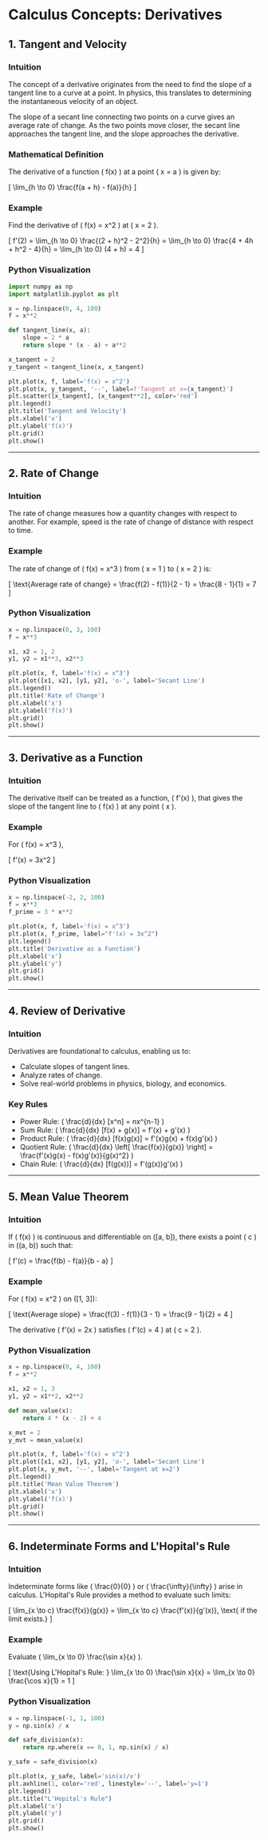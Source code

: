 # Calculus Concepts: Derivatives

## 1. Tangent and Velocity

### Intuition
The concept of a derivative originates from the need to find the slope of a tangent line to a curve at a point. In physics, this translates to determining the instantaneous velocity of an object.

The slope of a secant line connecting two points on a curve gives an average rate of change. As the two points move closer, the secant line approaches the tangent line, and the slope approaches the derivative.

### Mathematical Definition
The derivative of a function \( f(x) \) at a point \( x = a \) is given by:

\[
\lim_{h \to 0} \frac{f(a + h) - f(a)}{h}
\]

### Example
Find the derivative of \( f(x) = x^2 \) at \( x = 2 \).

\[
f'(2) = \lim_{h \to 0} \frac{(2 + h)^2 - 2^2}{h} = \lim_{h \to 0} \frac{4 + 4h + h^2 - 4}{h} = \lim_{h \to 0} (4 + h) = 4
\]

### Python Visualization
```python
import numpy as np
import matplotlib.pyplot as plt

x = np.linspace(0, 4, 100)
f = x**2

def tangent_line(x, a):
    slope = 2 * a
    return slope * (x - a) + a**2

x_tangent = 2
y_tangent = tangent_line(x, x_tangent)

plt.plot(x, f, label='f(x) = x^2')
plt.plot(x, y_tangent, '--', label=f'Tangent at x={x_tangent}')
plt.scatter([x_tangent], [x_tangent**2], color='red')
plt.legend()
plt.title('Tangent and Velocity')
plt.xlabel('x')
plt.ylabel('f(x)')
plt.grid()
plt.show()
```

---

## 2. Rate of Change

### Intuition
The rate of change measures how a quantity changes with respect to another. For example, speed is the rate of change of distance with respect to time.

### Example
The rate of change of \( f(x) = x^3 \) from \( x = 1 \) to \( x = 2 \) is:

\[
\text{Average rate of change} = \frac{f(2) - f(1)}{2 - 1} = \frac{8 - 1}{1} = 7
\]

### Python Visualization
```python
x = np.linspace(0, 3, 100)
f = x**3

x1, x2 = 1, 2
y1, y2 = x1**3, x2**3

plt.plot(x, f, label='f(x) = x^3')
plt.plot([x1, x2], [y1, y2], 'o-', label='Secant Line')
plt.legend()
plt.title('Rate of Change')
plt.xlabel('x')
plt.ylabel('f(x)')
plt.grid()
plt.show()
```

---

## 3. Derivative as a Function

### Intuition
The derivative itself can be treated as a function, \( f'(x) \), that gives the slope of the tangent line to \( f(x) \) at any point \( x \).

### Example
For \( f(x) = x^3 \),

\[
f'(x) = 3x^2
\]

### Python Visualization
```python
x = np.linspace(-2, 2, 100)
f = x**3
f_prime = 3 * x**2

plt.plot(x, f, label='f(x) = x^3')
plt.plot(x, f_prime, label="f'(x) = 3x^2")
plt.legend()
plt.title('Derivative as a Function')
plt.xlabel('x')
plt.ylabel('y')
plt.grid()
plt.show()
```

---

## 4. Review of Derivative

### Intuition
Derivatives are foundational to calculus, enabling us to:
- Calculate slopes of tangent lines.
- Analyze rates of change.
- Solve real-world problems in physics, biology, and economics.

### Key Rules
- Power Rule: \( \frac{d}{dx} [x^n] = nx^{n-1} \)
- Sum Rule: \( \frac{d}{dx} [f(x) + g(x)] = f'(x) + g'(x) \)
- Product Rule: \( \frac{d}{dx} [f(x)g(x)] = f'(x)g(x) + f(x)g'(x) \)
- Quotient Rule: \( \frac{d}{dx} \left[ \frac{f(x)}{g(x)} \right] = \frac{f'(x)g(x) - f(x)g'(x)}{g(x)^2} \)
- Chain Rule: \( \frac{d}{dx} [f(g(x))] = f'(g(x))g'(x) \)

---

## 5. Mean Value Theorem

### Intuition
If \( f(x) \) is continuous and differentiable on \([a, b]\), there exists a point \( c \) in \((a, b)\) such that:

\[
f'(c) = \frac{f(b) - f(a)}{b - a}
\]

### Example
For \( f(x) = x^2 \) on \([1, 3]\):

\[
\text{Average slope} = \frac{f(3) - f(1)}{3 - 1} = \frac{9 - 1}{2} = 4
\]

The derivative \( f'(x) = 2x \) satisfies \( f'(c) = 4 \) at \( c = 2 \).

### Python Visualization
```python
x = np.linspace(0, 4, 100)
f = x**2

x1, x2 = 1, 3
y1, y2 = x1**2, x2**2

def mean_value(x):
    return 4 * (x - 2) + 4

x_mvt = 2
y_mvt = mean_value(x)

plt.plot(x, f, label='f(x) = x^2')
plt.plot([x1, x2], [y1, y2], 'o-', label='Secant Line')
plt.plot(x, y_mvt, '--', label='Tangent at x=2')
plt.legend()
plt.title('Mean Value Theorem')
plt.xlabel('x')
plt.ylabel('f(x)')
plt.grid()
plt.show()
```

---

## 6. Indeterminate Forms and L'Hopital's Rule

### Intuition
Indeterminate forms like \( \frac{0}{0} \) or \( \frac{\infty}{\infty} \) arise in calculus. L'Hopital's Rule provides a method to evaluate such limits:

\[
\lim_{x \to c} \frac{f(x)}{g(x)} = \lim_{x \to c} \frac{f'(x)}{g'(x)}, \text{ if the limit exists.}
\]

### Example
Evaluate \( \lim_{x \to 0} \frac{\sin x}{x} \).

\[
\text{Using L'Hopital's Rule: } \lim_{x \to 0} \frac{\sin x}{x} = \lim_{x \to 0} \frac{\cos x}{1} = 1
\]

### Python Visualization

```python
x = np.linspace(-1, 1, 100)
y = np.sin(x) / x

def safe_division(x):
    return np.where(x == 0, 1, np.sin(x) / x)

y_safe = safe_division(x)

plt.plot(x, y_safe, label='sin(x)/x')
plt.axhline(1, color='red', linestyle='--', label='y=1')
plt.legend()
plt.title("L'Hopital's Rule")
plt.xlabel('x')
plt.ylabel('y')
plt.grid()
plt.show()
```